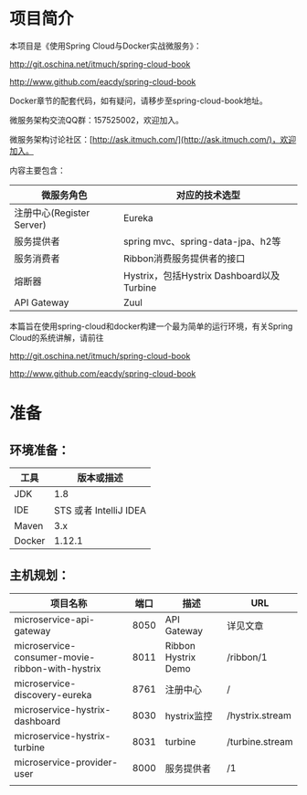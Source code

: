 # 项目简介
本项目是《使用Spring Cloud与Docker实战微服务》：

http://git.oschina.net/itmuch/spring-cloud-book

http://www.github.com/eacdy/spring-cloud-book

Docker章节的配套代码，如有疑问，请移步至spring-cloud-book地址。



微服务架构交流QQ群：157525002，欢迎加入。

微服务架构讨论社区：[http://ask.itmuch.com/](http://ask.itmuch.com/)，欢迎加入。



内容主要包含：

| 微服务角色                 | 对应的技术选型                              |
| --------------------- | ------------------------------------ |
| 注册中心(Register Server) | Eureka                               |
| 服务提供者                 | spring mvc、spring-data-jpa、h2等       |
| 服务消费者                 | Ribbon消费服务提供者的接口                     |
| 熔断器                   | Hystrix，包括Hystrix Dashboard以及Turbine |
| API Gateway           | Zuul                                 |

本篇旨在使用spring-cloud和docker构建一个最为简单的运行环境，有关Spring Cloud的系统讲解，请前往

http://git.oschina.net/itmuch/spring-cloud-book

http://www.github.com/eacdy/spring-cloud-book



# 准备

## 环境准备：

| 工具     | 版本或描述                |
| ------ | -------------------- |
| JDK    | 1.8                  |
| IDE    | STS 或者 IntelliJ IDEA |
| Maven  | 3.x                  |
| Docker | 1.12.1               |



## 主机规划：

| 项目名称                                     | 端口   | 描述                  | URL             |
| ---------------------------------------- | ---- | ------------------- | --------------- |
| microservice-api-gateway                 | 8050 | API Gateway         | 详见文章            |
| microservice-consumer-movie-ribbon-with-hystrix | 8011 | Ribbon Hystrix Demo | /ribbon/1       |
| microservice-discovery-eureka            | 8761 | 注册中心                | /               |
| microservice-hystrix-dashboard           | 8030 | hystrix监控           | /hystrix.stream |
| microservice-hystrix-turbine             | 8031 | turbine             | /turbine.stream |
| microservice-provider-user               | 8000 | 服务提供者               | /1              |
|                                          |      |                     |                 |

